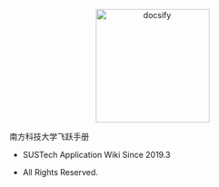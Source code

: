 <p align="center">
  <a href="https://sustech-application.github.io/2020-Fall">
    <img alt="docsify" src="src/_media/SUSTech_University_Logo.png" height="200">
  </a>
</p>


<middle>南方科技大学飞跃手册</middle>


<!-- > SUSTech Application Wiki -->

- SUSTech Application Wiki Since 2019.3

- All Rights Reserved.